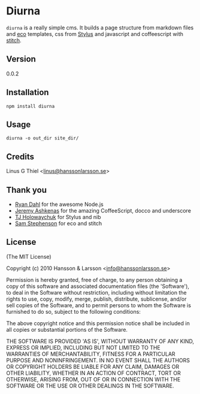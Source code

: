 Diurna
======

`diurna` is a really simple cms. It builds a page structure from markdown files and [eco](https://github.com/sstephenson/eco) templates, css from [Stylus](http://learnboost.github.com/stylus/) and javascript and coffeescript with [stitch](https://github.com/sstephenson/stitch).

## Version
0.0.2

## Installation

    npm install diurna

## Usage
    diurna -o out_dir site_dir/

## Credits

Linus G Thiel &lt;linus@hanssonlarsson.se&gt;

## Thank you

- [Ryan Dahl](http://github.com/ry) for the awesome Node.js
- [Jeremy Ashkenas](http://github.com/jashkenas) for the amazing CoffeeScript, docco and underscore
- [TJ Holowaychuk](https://github.com/visionmedia) for Stylus and nib
- [Sam Stephenson](https://github.com/sstephenson) for eco and stitch

## License 

(The MIT License)

Copyright (c) 2010 Hansson &amp; Larsson &lt;info@hanssonlarsson.se&gt;

Permission is hereby granted, free of charge, to any person obtaining
a copy of this software and associated documentation files (the
'Software'), to deal in the Software without restriction, including
without limitation the rights to use, copy, modify, merge, publish,
distribute, sublicense, and/or sell copies of the Software, and to
permit persons to whom the Software is furnished to do so, subject to
the following conditions:

The above copyright notice and this permission notice shall be
included in all copies or substantial portions of the Software.

THE SOFTWARE IS PROVIDED 'AS IS', WITHOUT WARRANTY OF ANY KIND,
EXPRESS OR IMPLIED, INCLUDING BUT NOT LIMITED TO THE WARRANTIES OF
MERCHANTABILITY, FITNESS FOR A PARTICULAR PURPOSE AND NONINFRINGEMENT.
IN NO EVENT SHALL THE AUTHORS OR COPYRIGHT HOLDERS BE LIABLE FOR ANY
CLAIM, DAMAGES OR OTHER LIABILITY, WHETHER IN AN ACTION OF CONTRACT,
TORT OR OTHERWISE, ARISING FROM, OUT OF OR IN CONNECTION WITH THE
SOFTWARE OR THE USE OR OTHER DEALINGS IN THE SOFTWARE.
